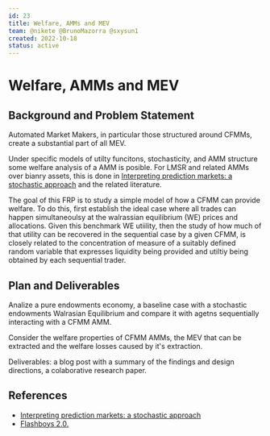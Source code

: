 ```yaml
---
id: 23
title: Welfare, AMMs and MEV
team: @nikete @BrunoMazorra @sxysun1
created: 2022-10-18
status: active
---
```


# Welfare, AMMs and MEV

## Background and Problem Statement

Automated Market Makers, in particular those structured around CFMMs, create a substantial part of all MEV.

Under specific models of utilty funcitons, stochasticity, and AMM structure some welfare analysis of a AMM is posible. For LMSR and related AMMs over bianry assets, this is done in  [Interpreting prediction markets: a stochastic approach](https://proceedings.neurips.cc/paper/2012/hash/41a60377ba920919939d83326ebee5a1-Abstract.html) and the related literature.

The goal of this FRP is to study a simple model of how a CFMM can provide welfare. To do this, first establish the ideal case where all trades can happen simultaneoulsy at the walrassian equilibrium (WE) prices and allocations. Given this benchmark WE utiility, then the study of how much of that utility can be recovered in the sequential case by a given CFMM, is closely related to the concentration of measure of a suitably defined random variable that expresses liquidity being provided and utiltiy being obtained by each sequential trader.


## Plan and Deliverables

Analize  a pure endowments economy, a baseline case with a stochastic endowments Walrasian Equilibrium and compare it with agetns sequentially interacting with a CFMM AMM. 

Consider the welfare properties of CFMM AMMs, the MEV that can be extracted and the welfare losses caused by it's extraction. 

Deliverables: a blog post with a summary of the findings and design directions, a colaborative research paper.



## References

- [Interpreting prediction markets: a stochastic approach](https://proceedings.neurips.cc/paper/2012/hash/41a60377ba920919939d83326ebee5a1-Abstract.html)
- [Flashboys 2.0.](https://arxiv.org/pdf/1904.05234.pdf)
 
